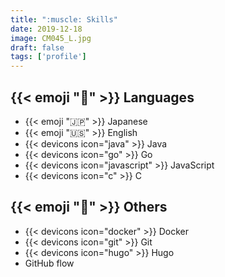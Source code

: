 ```yaml
---
title: ":muscle: Skills"
date: 2019-12-18
image: CM045_L.jpg
draft: false
tags: ['profile']
---
```


## {{< emoji ":apple:" >}} Languages

* {{< emoji ":jp:" >}} Japanese
* {{< emoji ":us:" >}} English
* {{< devicons icon="java" >}} Java
* {{< devicons icon="go" >}} Go
* {{< devicons icon="javascript" >}} JavaScript 
* {{< devicons icon="c" >}} C

## {{< emoji ":crystal_ball:" >}} Others

* {{< devicons icon="docker" >}} Docker
* {{< devicons icon="git" >}} Git
* {{< devicons icon="hugo" >}} Hugo
* GitHub flow
